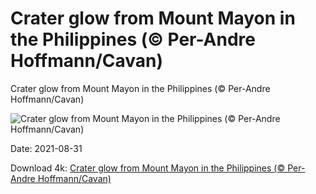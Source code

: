 # Crater glow from Mount Mayon in the Philippines (© Per-Andre Hoffmann/Cavan)

Crater glow from Mount Mayon in the Philippines (© Per-Andre Hoffmann/Cavan)

![Crater glow from Mount Mayon in the Philippines (© Per-Andre Hoffmann/Cavan)](https://bing.com/th?id=OHR.MayonVolcano_EN-US2517637729_UHD.jpg&w=1024&h=576)

Date: 2021-08-31

Download 4k: [Crater glow from Mount Mayon in the Philippines (© Per-Andre Hoffmann/Cavan)](https://bing.com/th?id=OHR.MayonVolcano_EN-US2517637729_UHD.jpg)

